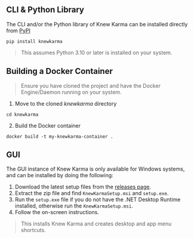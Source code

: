 ## CLI & Python Library
The CLI and/or the Python library of Knew Karma can be installed directly from [PyPI](https://pypi.org/project/knewkarma)
```
pip install knewkarma
```

> This assumes Python 3.10 or later is installed on your system.

## Building a Docker Container
> Ensure you have cloned the project and have the Docker Engine/Daemon running on your system.

1. Move to the cloned *knewkarma* directory
```
cd knewkarma
```

2. Build the Docker container
```
docker build -t my-knewkarma-container .
```

## GUI
The GUI instance of Knew Karma is only available for Windows systems, and can be installed by doing the following:

1. Download the latest setup files from the [releases page](https://github.com/bellingcat/knewkarma/releases/latest).
2. Extract the zip file and find `KnewKarmaSetup.msi` and `setup.exe`.
3. Run the `setup.exe` file if you do not have the .NET Desktop Runtime installed, otherwise run the `KnewKarmaSetup.msi`.
4. Follow the on-screen instructions.

> This installs Knew Karma and creates desktop and app menu shortcuts.
